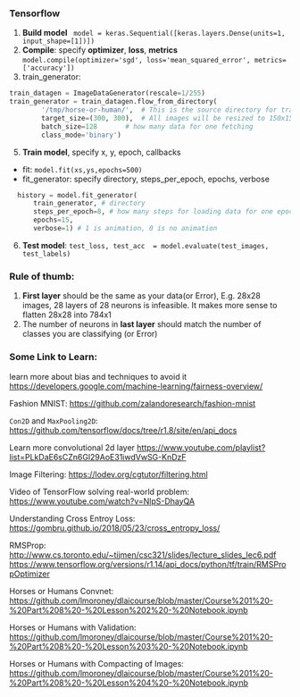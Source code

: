 ### Tensorflow

1. **Build model** ``` model = keras.Sequential([keras.layers.Dense(units=1, input_shape=[1])])```
2. **Compile**: specify **optimizer**, **loss**, **metrics** ```model.compile(optimizer='sgd', loss='mean_squared_error', metrics=['accuracy'])```
4. train_generator:
```python
train_datagen = ImageDataGenerator(rescale=1/255)
train_generator = train_datagen.flow_from_directory(
        '/tmp/horse-or-human/',  # This is the source directory for training images
        target_size=(300, 300),  # All images will be resized to 150x150
        batch_size=128       # how many data for one fetching 
        class_mode='binary')
```
5. **Train model**, specify x, y, epoch, callbacks
  - fit: ```model.fit(xs,ys,epochs=500)```
  - fit_generator: specify directory, steps_per_epoch, epochs, verbose
  ```python
    history = model.fit_generator(
        train_generator, # directory
        steps_per_epoch=8, # how many steps for loading data for one epoch
        epochs=15, 
        verbose=1) # 1 is animation, 0 is no animation
  ```
6. **Test model**: ```test_loss, test_acc  = model.evaluate(test_images, test_labels)```

### Rule of thumb:

1. **First layer** should be the same as your data(or Error), E.g. 28x28 images, 28 layers of 28 neurons is infeasible. It makes more sense to flatten 28x28 into 784x1 
2. The number of neurons in **last layer** should match the number of classes you are classifying (or Error)

### Some Link to Learn:

learn more about bias and techniques to avoid it https://developers.google.com/machine-learning/fairness-overview/
 
Fashion MNIST: https://github.com/zalandoresearch/fashion-mnist

```Con2D``` and ```MaxPooling2D```: https://github.com/tensorflow/docs/tree/r1.8/site/en/api_docs 

Learn more convolutional 2d layer  https://www.youtube.com/playlist?list=PLkDaE6sCZn6Gl29AoE31iwdVwSG-KnDzF

Image Filtering: https://lodev.org/cgtutor/filtering.html 

Video of TensorFlow solving real-world problem: https://www.youtube.com/watch?v=NlpS-DhayQA

Understanding  Cross Entroy Loss: https://gombru.github.io/2018/05/23/cross_entropy_loss/

RMSProp: http://www.cs.toronto.edu/~tijmen/csc321/slides/lecture_slides_lec6.pdf
         https://www.tensorflow.org/versions/r1.14/api_docs/python/tf/train/RMSPropOptimizer
         
 Horses or Humans Convnet: https://github.com/lmoroney/dlaicourse/blob/master/Course%201%20-%20Part%208%20-%20Lesson%202%20-%20Notebook.ipynb

Horses or Humans with Validation: https://github.com/lmoroney/dlaicourse/blob/master/Course%201%20-%20Part%208%20-%20Lesson%203%20-%20Notebook.ipynb

Horses or Humans with Compacting of Images: https://github.com/lmoroney/dlaicourse/blob/master/Course%201%20-%20Part%208%20-%20Lesson%204%20-%20Notebook.ipynb

